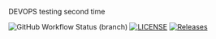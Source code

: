 DEVOPS testing second time

![GitHub Workflow Status (branch)](https://img.shields.io/github/actions/workflow/status/wbarr242/devops2/main.yml?branch=main)
[![LICENSE](https://img.shields.io/github/license/wbarr242/devops2.svg?style=flat-square)](https://github.com/wbarr242/devops2/blob/main/LICENSE)
[![Releases](https://img.shields.io/github/release/wbarr242/devops2/all.svg?style=flat-square)](https://github.com/wbarr242/devops2/releases)